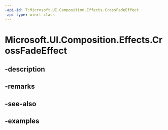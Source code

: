 ```yaml
---
-api-id: T:Microsoft.UI.Composition.Effects.CrossFadeEffect
-api-type: winrt class
---
```


<!-- Class syntax.
public class CrossFadeEffect : IGraphicsEffect, IGraphicsEffectSource
-->

# Microsoft.UI.Composition.Effects.CrossFadeEffect

## -description

## -remarks

## -see-also

## -examples


